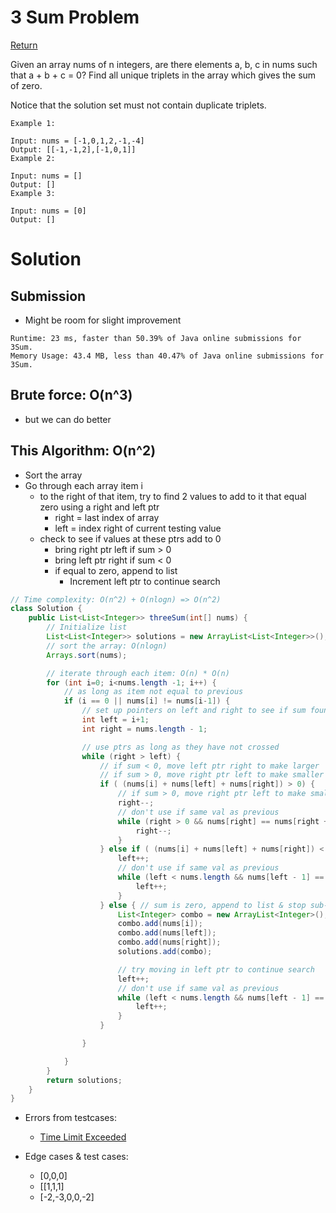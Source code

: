 # 3 Sum Problem

[Return](../README.md)

Given an array nums of n integers, are there elements a, b, c in nums such that a + b + c = 0? Find all unique triplets in the array which gives the sum of zero.

Notice that the solution set must not contain duplicate triplets.

```
Example 1:

Input: nums = [-1,0,1,2,-1,-4]
Output: [[-1,-1,2],[-1,0,1]]
Example 2:

Input: nums = []
Output: []
Example 3:

Input: nums = [0]
Output: []
```

# Solution

## Submission

- Might be room for slight improvement

```
Runtime: 23 ms, faster than 50.39% of Java online submissions for 3Sum.
Memory Usage: 43.4 MB, less than 40.47% of Java online submissions for 3Sum.
```

## Brute force: O(n^3)

- but we can do better

## This Algorithm: O(n^2)

- Sort the array
- Go through each array item i
  - to the right of that item, try to find 2 values to add to it that equal zero using a right and left ptr
    - right = last index of array
    - left = index right of current testing value
  - check to see if values at these ptrs add to 0
    - bring right ptr left if sum > 0
    - bring left ptr right if sum < 0
    - if equal to zero, append to list
      - Increment left ptr to continue search

```Java
// Time complexity: O(n^2) + O(nlogn) => O(n^2)
class Solution {
    public List<List<Integer>> threeSum(int[] nums) {
        // Initialize list
        List<List<Integer>> solutions = new ArrayList<List<Integer>>();
        // sort the array: O(nlogn)
        Arrays.sort(nums);

        // iterate through each item: O(n) * O(n)
        for (int i=0; i<nums.length -1; i++) {
            // as long as item not equal to previous
            if (i == 0 || nums[i] != nums[i-1]) {
                // set up pointers on left and right to see if sum found: O(n)
                int left = i+1;
                int right = nums.length - 1;

                // use ptrs as long as they have not crossed
                while (right > left) {
                    // if sum < 0, move left ptr right to make larger
                    // if sum > 0, move right ptr left to make smaller
                    if ( (nums[i] + nums[left] + nums[right]) > 0) {
                        // if sum > 0, move right ptr left to make smaller
                        right--;
                        // don't use if same val as previous
                        while (right > 0 && nums[right] == nums[right + 1]) {
                            right--;
                        }
                    } else if ( (nums[i] + nums[left] + nums[right]) < 0) {
                        left++;
                        // don't use if same val as previous
                        while (left < nums.length && nums[left - 1] == nums[left]) {
                            left++;
                        }
                    } else { // sum is zero, append to list & stop sub-search
                        List<Integer> combo = new ArrayList<Integer>();
                        combo.add(nums[i]);
                        combo.add(nums[left]);
                        combo.add(nums[right]);
                        solutions.add(combo);

                        // try moving in left ptr to continue search
                        left++;
                        // don't use if same val as previous
                        while (left < nums.length && nums[left - 1] == nums[left]) {
                            left++;
                        }
                    }

                }

            }
        }
        return solutions;
    }
}
```

- Errors from testcases:

  - [Time Limit Exceeded](https://leetcode.com/submissions/detail/421572959/testcase/)

- Edge cases & test cases:
  - [0,0,0]
  - [[1,1,1]
  - [-2,-3,0,0,-2]
